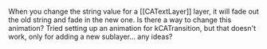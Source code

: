 When you change the string value for a [[CATextLayer]] layer, it will fade out the old string and fade in the new one. Is there a way to change this animation?
Tried setting up an animation for kCATransition, but that doesn't work, only for adding a new sublayer... any ideas?